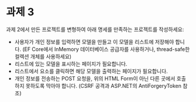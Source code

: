 # 과제 3
과제 2에서 만든 프로젝트를 변형하여 아래 명세를 만족하는 프로젝트를 작성하세요:

- 사용자가 개인 정보를 입력하면 모델을 만들고 이 모델을 리스트에 저장해야 합니다.
  (EF Core에서 InMemory 데이터베이스 공급자를 사용하거나, thread-safe한 컬렉션 개체를 사용하세요)
- 리스트에 있는 모델을 표시하는 페이지가 필요합니다.
- 리스트에서 요소를 클릭하면 해당 모델을 출력하는 페이지가 필요합니다.
- 개인 정보를 전송하는 POST 요청을, 위의 HTML Form이 아닌 다른 곳에서 호출하지 못하도록 막아야 합니다.
  (CSRF 공격과 ASP.NET의 AntiForgeryToken 참조)
